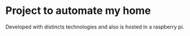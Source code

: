 # Project to automate my home 

Developed with distincts technologies and also is hosted in a raspberry pi.
